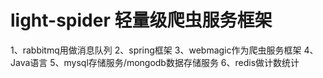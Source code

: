 # light-spider 轻量级爬虫服务框架
1、rabbitmq用做消息队列
2、spring框架
3、webmagic作为爬虫服务框架
4、Java语言
5、mysql存储服务/mongodb数据存储服务
6、redis做计数统计
 

